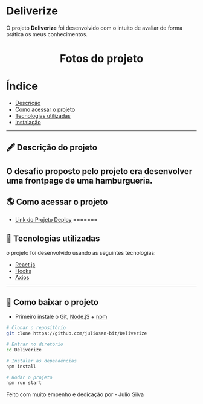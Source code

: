 # Deliverize

O projeto **Deliverize** foi desenvolvido com o intuito de avaliar de forma prática os meus conhecimentos.

<h1 align="center">
Fotos do projeto
</h1>





# Índice

- [Descrição](#-descrição-do-projeto)
- [Como acessar o projeto](#-como-acessar-o-projeto)
- [Tecnologias utilizadas](#-tecnologias-utilizadas)
- [Instalação](#-como-baixar-o-projeto)

---

## 🖋 Descrição do projeto

## O desafio proposto pelo projeto era desenvolver uma frontpage de uma hamburgueria.

## 🌎 Como acessar o projeto


- [Link do Projeto Deploy](https://deliverizejulio.surge.sh/)
=======



## 🚀 Tecnologias utilizadas

o projeto foi desenvolvido usando as seguintes tecnologias:

- [React.js](https://pt-br.reactjs.org/docs/getting-started.html)
- [Hooks](https://pt-br.reactjs.org/docs/hooks-intro.html)
- [Axios](https://axios-http.com/docs/intro)

---

## 💾 Como baixar o projeto

- Primeiro instale o [Git](https://git-scm.com/), [Node.jS](https://nodejs.org/pt-br/download/) + [npm](https://www.npmjs.com/get-npm)

```bash
# Clonar o repositório
git clone https://github.com/juliosan-bit/Deliverize

# Entrar no diretório
cd Deliverize

# Instalar as dependências
npm install

# Rodar o projeto
npm run start
```

Feito com muito empenho e dedicação por - Julio Silva
